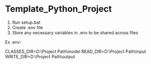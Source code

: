 # Template_Python_Project

1. Run setup.bat
2. Create .env file
3. Store any necessary variables in .env to be shared across files

Ex .env:

CLASSES_DIR=D:\Project Path\model
READ_DIR=D:\Project Path\input
WRITE_DIR=D:\Project Path\output